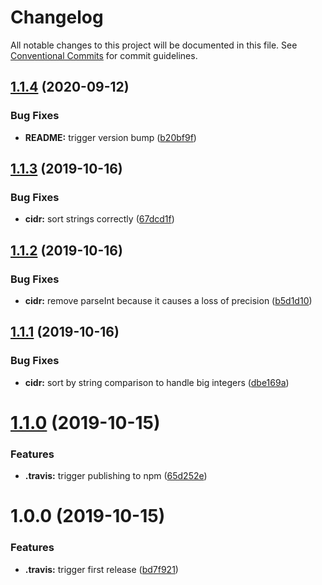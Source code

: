 # Changelog

All notable changes to this project will be documented in this file. See
[Conventional Commits](https://conventionalcommits.org) for commit guidelines.

## [1.1.4](https://github.com/timblack1/cidr-lib/compare/v1.1.3...v1.1.4) (2020-09-12)


### Bug Fixes

* **README:** trigger version bump ([b20bf9f](https://github.com/timblack1/cidr-lib/commit/b20bf9f0505efa4b445dfb651e1a6b7fce6b56f5))

## [1.1.3](https://github.com/timblack1/cidr-lib/compare/v1.1.2...v1.1.3) (2019-10-16)


### Bug Fixes

* **cidr:** sort strings correctly ([67dcd1f](https://github.com/timblack1/cidr-lib/commit/67dcd1fdf35a3bc56a277dd42edb23517cf1845d))

## [1.1.2](https://github.com/timblack1/cidr-lib/compare/v1.1.1...v1.1.2) (2019-10-16)


### Bug Fixes

* **cidr:** remove parseInt because it causes a loss of precision ([b5d1d10](https://github.com/timblack1/cidr-lib/commit/b5d1d10a3ee26c4b19ff5c1b96a1145f84d1bd4e))

## [1.1.1](https://github.com/timblack1/cidr-lib/compare/v1.1.0...v1.1.1) (2019-10-16)


### Bug Fixes

* **cidr:** sort by string comparison to handle big integers ([dbe169a](https://github.com/timblack1/cidr-lib/commit/dbe169a1f7d9e1a13f8896492c23c75475612f82))

# [1.1.0](https://github.com/timblack1/cidr-lib/compare/v1.0.0...v1.1.0) (2019-10-15)


### Features

* **.travis:** trigger publishing to npm ([65d252e](https://github.com/timblack1/cidr-lib/commit/65d252efc350e7f28900caa96523553d07515a5b))

# 1.0.0 (2019-10-15)


### Features

* **.travis:** trigger first release ([bd7f921](https://github.com/timblack1/cidr-lib/commit/bd7f92163f58f992b3b937bbff9abb8bd5346ded))
